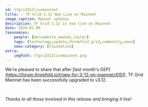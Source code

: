 ```yaml
---
id: tfgrid312livemainnet
title: ✅ TF Grid 3.12 Now Live on Mainnet
image_caption: Manual updates
description: TF Grid 3.12 is now live on Mainnet
date: 2024-01-09
taxonomies:
    people: [bernadette_amanda_caster]
    tags: [technology,update,threefold_grid,community,news]
    news-category: [foundation]
extra:
    imgPath: tfgrid312livemainnet.png
---
```


We're pleased to share that after [last month's GEP] (https://forum.threefold.io/t/gep-for-3-12-on-mainnet/4151), TF Grid Mainnet has been successfully upgraded to v3.12.

<br/>

*Thanks to all those involved in this release and bringing it live!* 